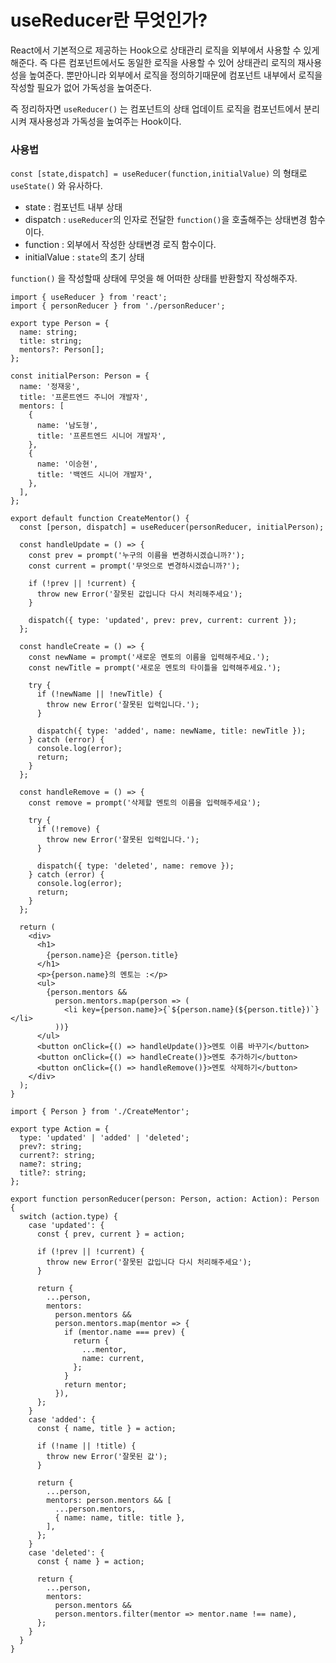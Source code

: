 # useReducer란 무엇인가?

React에서 기본적으로 제공하는 Hook으로 상태관리 로직을 외부에서 사용할 수 있게 해준다.
즉 다른 컴포넌트에서도 동일한 로직을 사용할 수 있어 상태관리 로직의 재사용성을 높여준다. 뿐만아니라 외부에서 로직을 정의하기때문에 컴포넌트 내부에서 로직을 작성할 필요가 없어 가독성을 높여준다.

즉 정리하자면 `useReducer()` 는 컴포넌트의 상태 업데이트 로직을 컴포넌트에서 분리시켜 재사용성과 가독성을 높여주는 Hook이다.

### 사용법

`const [state,dispatch] = useReducer(function,initialValue)` 의 형태로 `useState()` 와 유사하다.

- state : 컴포넌트 내부 상태
- dispatch : `useReducer`의 인자로 전달한 `function()`을 호출해주는 상태변경 함수이다.
- function : 외부에서 작성한 상태변경 로직 함수이다.
- initialValue : `state`의 초기 상태

`function()` 을 작성할때 상태에 무엇을 해 어떠한 상태를 반환할지 작성해주자.

```tsx
import { useReducer } from 'react';
import { personReducer } from './personReducer';

export type Person = {
  name: string;
  title: string;
  mentors?: Person[];
};

const initialPerson: Person = {
  name: '정재웅',
  title: '프론트엔드 주니어 개발자',
  mentors: [
    {
      name: '남도형',
      title: '프론트엔드 시니어 개발자',
    },
    {
      name: '이승현',
      title: '백엔드 시니어 개발자',
    },
  ],
};

export default function CreateMentor() {
  const [person, dispatch] = useReducer(personReducer, initialPerson);

  const handleUpdate = () => {
    const prev = prompt('누구의 이름을 변경하시겠습니까?');
    const current = prompt('무엇으로 변경하시겠습니까?');

    if (!prev || !current) {
      throw new Error('잘못된 값입니다 다시 처리해주세요');
    }

    dispatch({ type: 'updated', prev: prev, current: current });
  };

  const handleCreate = () => {
    const newName = prompt('새로운 멘토의 이름을 입력해주세요.');
    const newTitle = prompt('새로운 멘토의 타이틀을 입력해주세요.');

    try {
      if (!newName || !newTitle) {
        throw new Error('잘못된 입력입니다.');
      }

      dispatch({ type: 'added', name: newName, title: newTitle });
    } catch (error) {
      console.log(error);
      return;
    }
  };

  const handleRemove = () => {
    const remove = prompt('삭제할 멘토의 이름을 입력해주세요');

    try {
      if (!remove) {
        throw new Error('잘못된 입력입니다.');
      }

      dispatch({ type: 'deleted', name: remove });
    } catch (error) {
      console.log(error);
      return;
    }
  };

  return (
    <div>
      <h1>
        {person.name}은 {person.title}
      </h1>
      <p>{person.name}의 멘토는 :</p>
      <ul>
        {person.mentors &&
          person.mentors.map(person => (
            <li key={person.name}>{`${person.name}(${person.title})`}</li>
          ))}
      </ul>
      <button onClick={() => handleUpdate()}>멘토 이름 바꾸기</button>
      <button onClick={() => handleCreate()}>멘토 추가하기</button>
      <button onClick={() => handleRemove()}>멘토 삭제하기</button>
    </div>
  );
}
```

```tsx
import { Person } from './CreateMentor';

export type Action = {
  type: 'updated' | 'added' | 'deleted';
  prev?: string;
  current?: string;
  name?: string;
  title?: string;
};

export function personReducer(person: Person, action: Action): Person {
  switch (action.type) {
    case 'updated': {
      const { prev, current } = action;

      if (!prev || !current) {
        throw new Error('잘못된 값입니다 다시 처리해주세요');
      }

      return {
        ...person,
        mentors:
          person.mentors &&
          person.mentors.map(mentor => {
            if (mentor.name === prev) {
              return {
                ...mentor,
                name: current,
              };
            }
            return mentor;
          }),
      };
    }
    case 'added': {
      const { name, title } = action;

      if (!name || !title) {
        throw new Error('잘못된 값');
      }

      return {
        ...person,
        mentors: person.mentors && [
          ...person.mentors,
          { name: name, title: title },
        ],
      };
    }
    case 'deleted': {
      const { name } = action;

      return {
        ...person,
        mentors:
          person.mentors &&
          person.mentors.filter(mentor => mentor.name !== name),
      };
    }
  }
}
```
